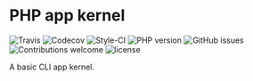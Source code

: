 PHP app kernel
==============

[travis]: https://img.shields.io/travis/hschulz/php-app-kernel.svg?style=flat-square
[codecov]: https://img.shields.io/codecov/c/github/hschulz/php-app-kernel.svg?style=flat-square
[php-version]: https://img.shields.io/packagist/php-v/hschulz/php-app-kernel.svg?style=flat-square
[github-issues]: https://img.shields.io/github/issues/hschulz/php-app-kernel.svg?style=flat-square
[contrib-welcome]: https://img.shields.io/badge/contributions-welcome-blue.svg?style=flat-square
[license]: https://img.shields.io/github/license/hschulz/php-app-kernel.svg?style=flat-square
[styleci-badge]: https://styleci.io/repos/130553513/shield

![Travis][travis] ![Codecov][codecov] ![Style-CI][styleci-badge] ![PHP version][php-version] ![GitHub issues][github-issues] ![Contributions welcome][contrib-welcome] ![license][license]

A basic CLI app kernel.
